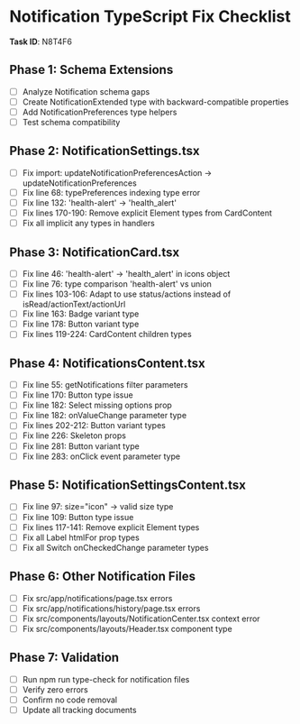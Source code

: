 # Notification TypeScript Fix Checklist
**Task ID**: N8T4F6

## Phase 1: Schema Extensions
- [ ] Analyze Notification schema gaps
- [ ] Create NotificationExtended type with backward-compatible properties
- [ ] Add NotificationPreferences type helpers
- [ ] Test schema compatibility

## Phase 2: NotificationSettings.tsx
- [ ] Fix import: updateNotificationPreferencesAction → updateNotificationPreferences
- [ ] Fix line 68: typePreferences indexing type error
- [ ] Fix line 132: 'health-alert' → 'health_alert'
- [ ] Fix lines 170-190: Remove explicit Element types from CardContent
- [ ] Fix all implicit any types in handlers

## Phase 3: NotificationCard.tsx
- [ ] Fix line 46: 'health-alert' → 'health_alert' in icons object
- [ ] Fix line 76: type comparison 'health-alert' vs union
- [ ] Fix lines 103-106: Adapt to use status/actions instead of isRead/actionText/actionUrl
- [ ] Fix line 163: Badge variant type
- [ ] Fix line 178: Button variant type
- [ ] Fix lines 119-224: CardContent children types

## Phase 4: NotificationsContent.tsx
- [ ] Fix line 55: getNotifications filter parameters
- [ ] Fix line 170: Button type issue
- [ ] Fix line 182: Select missing options prop
- [ ] Fix line 182: onValueChange parameter type
- [ ] Fix lines 202-212: Button variant types
- [ ] Fix line 226: Skeleton props
- [ ] Fix line 281: Button variant type
- [ ] Fix line 283: onClick event parameter type

## Phase 5: NotificationSettingsContent.tsx
- [ ] Fix line 97: size="icon" → valid size type
- [ ] Fix line 109: Button type issue
- [ ] Fix lines 117-141: Remove explicit Element types
- [ ] Fix all Label htmlFor prop types
- [ ] Fix all Switch onCheckedChange parameter types

## Phase 6: Other Notification Files
- [ ] Fix src/app/notifications/page.tsx errors
- [ ] Fix src/app/notifications/history/page.tsx errors
- [ ] Fix src/components/layouts/NotificationCenter.tsx context error
- [ ] Fix src/components/layouts/Header.tsx component type

## Phase 7: Validation
- [ ] Run npm run type-check for notification files
- [ ] Verify zero errors
- [ ] Confirm no code removal
- [ ] Update all tracking documents
